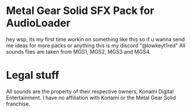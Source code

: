 # Metal Gear Solid SFX Pack for AudioLoader

hey wsp, its my first time workin on something like this so if u wanna send me ideas for more packs or anything this is my discord "@lowkeyt1red"
All sounds files are taken from MGS1, MGS2, MGS3 and MGS4.

# Legal stuff

All sounds are the property of their respective owners, Konami Digital Entertainment. I have no affiliation with Konami or the Metal Gear Solid franchise.
